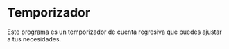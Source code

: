 # Temporizador
Este programa es un temporizador de cuenta regresiva que puedes ajustar a tus necesidades.
